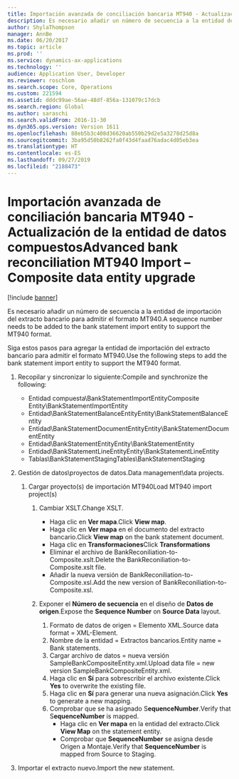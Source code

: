 ```yaml
---
title: Importación avanzada de conciliación bancaria MT940 - Actualización de la entidad de datos compuestos
description: Es necesario añadir un número de secuencia a la entidad de importación del extracto bancario para admitir el formato MT940.
author: ShylaThompson
manager: AnnBe
ms.date: 06/20/2017
ms.topic: article
ms.prod: ''
ms.service: dynamics-ax-applications
ms.technology: ''
audience: Application User, Developer
ms.reviewer: roschlom
ms.search.scope: Core, Operations
ms.custom: 221594
ms.assetid: dddc99ae-56ae-48df-856a-131079c17dcb
ms.search.region: Global
ms.author: saraschi
ms.search.validFrom: 2016-11-30
ms.dyn365.ops.version: Version 1611
ms.openlocfilehash: 88eb5b3c408d36620ab550b29d2e5a3278d25d8a
ms.sourcegitcommit: 3ba95d50b8262fa0f43d4faad76adac4d05eb3ea
ms.translationtype: HT
ms.contentlocale: es-ES
ms.lasthandoff: 09/27/2019
ms.locfileid: "2188473"
---
```

# <a name="advanced-bank-reconciliation-mt940-import--composite-data-entity-upgrade"></a><span data-ttu-id="83062-103">Importación avanzada de conciliación bancaria MT940 - Actualización de la entidad de datos compuestos</span><span class="sxs-lookup"><span data-stu-id="83062-103">Advanced bank reconciliation MT940 Import – Composite data entity upgrade</span></span>

[!include [banner](../includes/banner.md)]

<span data-ttu-id="83062-104">Es necesario añadir un número de secuencia a la entidad de importación del extracto bancario para admitir el formato MT940.</span><span class="sxs-lookup"><span data-stu-id="83062-104">A sequence number needs to be added to the bank statement import entity to support the MT940 format.</span></span> 

<span data-ttu-id="83062-105">Siga estos pasos para agregar la entidad de importación del extracto bancario para admitir el formato MT940.</span><span class="sxs-lookup"><span data-stu-id="83062-105">Use the following steps to add the bank statement import entity to support the MT940 format.</span></span>

1.  <span data-ttu-id="83062-106">Recopilar y sincronizar lo siguiente:</span><span class="sxs-lookup"><span data-stu-id="83062-106">Compile and synchronize the following:</span></span>
    -   <span data-ttu-id="83062-107">Entidad compuesta\\BankStatementImportEntity</span><span class="sxs-lookup"><span data-stu-id="83062-107">Composite Entity\\BankStatementImportEntity</span></span>
    -   <span data-ttu-id="83062-108">Entidad\\BankStatementBalanceEntity</span><span class="sxs-lookup"><span data-stu-id="83062-108">Entity\\BankStatementBalanceEntity</span></span>
    -   <span data-ttu-id="83062-109">Entidad\\BankStatementDocumentEntity</span><span class="sxs-lookup"><span data-stu-id="83062-109">Entity\\BankStatementDocumentEntity</span></span>
    -   <span data-ttu-id="83062-110">Entidad\\BankStatementEntity</span><span class="sxs-lookup"><span data-stu-id="83062-110">Entity\\BankStatementEntity</span></span>
    -   <span data-ttu-id="83062-111">Entidad\\BankStatementLineEntity</span><span class="sxs-lookup"><span data-stu-id="83062-111">Entity\\BankStatementLineEntity</span></span>
    -   <span data-ttu-id="83062-112">Tablas\\BankStatementStaging</span><span class="sxs-lookup"><span data-stu-id="83062-112">Tables\\BankStatementStaging</span></span>

2.  <span data-ttu-id="83062-113">Gestión de datos\\proyectos de datos.</span><span class="sxs-lookup"><span data-stu-id="83062-113">Data management\\data projects.</span></span>
    1.  <span data-ttu-id="83062-114">Cargar proyecto(s) de importación MT940</span><span class="sxs-lookup"><span data-stu-id="83062-114">Load MT940 import project(s)</span></span>
        1.  <span data-ttu-id="83062-115">Cambiar XSLT.</span><span class="sxs-lookup"><span data-stu-id="83062-115">Change XSLT.</span></span>
            -   <span data-ttu-id="83062-116">Haga clic en **Ver mapa**.</span><span class="sxs-lookup"><span data-stu-id="83062-116">Click **View map**.</span></span>
            -   <span data-ttu-id="83062-117">Haga clic en **Ver mapa** en el documento del extracto bancario.</span><span class="sxs-lookup"><span data-stu-id="83062-117">Click **View map** on the bank statement document.</span></span>
            -   <span data-ttu-id="83062-118">Haga clic en **Transformaciones**</span><span class="sxs-lookup"><span data-stu-id="83062-118">Click **Transformations**</span></span>
            -   <span data-ttu-id="83062-119">Eliminar el archivo de BankReconiliation-to-Composite.xslt.</span><span class="sxs-lookup"><span data-stu-id="83062-119">Delete the BankReconiliation-to-Composite.xslt file.</span></span>
            -   <span data-ttu-id="83062-120">Añadir la nueva versión de BankReconiliation-to-Composite.xsl.</span><span class="sxs-lookup"><span data-stu-id="83062-120">Add the new version of BankReconiliation-to-Composite.xsl.</span></span>

        2.  <span data-ttu-id="83062-121">Exponer el **Número de secuencia** en el diseño de **Datos de origen**.</span><span class="sxs-lookup"><span data-stu-id="83062-121">Expose the **Sequence Number** on **Source Data** layout.</span></span>
            1.  <span data-ttu-id="83062-122">Formato de datos de origen = Elemento XML.</span><span class="sxs-lookup"><span data-stu-id="83062-122">Source data format = XML-Element.</span></span>
            2.  <span data-ttu-id="83062-123">Nombre de la entidad = Extractos bancarios.</span><span class="sxs-lookup"><span data-stu-id="83062-123">Entity name = Bank statements.</span></span>
            3.  <span data-ttu-id="83062-124">Cargar archivo de datos = nueva versión SampleBankCompositeEntity.xml.</span><span class="sxs-lookup"><span data-stu-id="83062-124">Upload data file = new version SampleBankCompositeEntity.xml.</span></span>
            4.  <span data-ttu-id="83062-125">Haga clic en **Sí** para sobrescribir el archivo existente.</span><span class="sxs-lookup"><span data-stu-id="83062-125">Click **Yes** to overwrite the existing file.</span></span>
            5.  <span data-ttu-id="83062-126">Haga clic en **Sí** para generar una nueva asignación.</span><span class="sxs-lookup"><span data-stu-id="83062-126">Click **Yes** to generate a new mapping.</span></span>
            6.  <span data-ttu-id="83062-127">Comprobar que se ha asignado S**equenceNumber**.</span><span class="sxs-lookup"><span data-stu-id="83062-127">Verify that S**equenceNumber** is mapped.</span></span>
                -   <span data-ttu-id="83062-128">Haga clic en **Ver mapa** en la entidad del extracto.</span><span class="sxs-lookup"><span data-stu-id="83062-128">Click **View Map** on the statement entity.</span></span>
                -   <span data-ttu-id="83062-129">Comprobar que **SequenceNumber** se asigna desde Origen a Montaje.</span><span class="sxs-lookup"><span data-stu-id="83062-129">Verify that **SequenceNumber** is mapped from Source to Staging.</span></span>

3.  <span data-ttu-id="83062-130">Importar el extracto nuevo.</span><span class="sxs-lookup"><span data-stu-id="83062-130">Import the new statement.</span></span>




